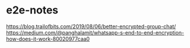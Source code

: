# e2e-notes

https://blog.trailofbits.com/2019/08/06/better-encrypted-group-chat/
https://medium.com/@panghalamit/whatsapp-s-end-to-end-encryption-how-does-it-work-80020977caa0
